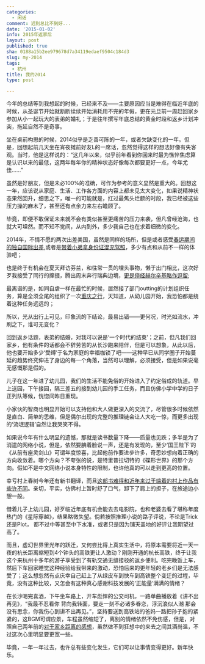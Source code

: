 ```yaml
---
categories:
  - 闲话
comment: 迟到总比不到好...
date: '2015-01-02'
info: 2015年返家后
layout: post
published: true
sha: 0188a15b2ee979678d7a34119edaef9504c184d3
slug: my-2014
tags:
  - 杭州
title: 我的2014
type: post

---
```



今年的总结等到我想起的时候，已经来不及——主要原因应当是难得在临近年底的时候，从圣诞节开始就断断续续开始消耗用不完的年假，更在元旦前一周赶回家乡参加从小一起玩大的表弟的婚礼；于是往年撰写年底总结的黄金时段和返乡计划冲突，拖延自然不是奇事。

坐在桌前构思的时候，2014似乎是乏善可陈的一年，或者欠缺变化的一年。但是，回想起前几天坐在宵夜摊前好友L的一席话，忽然觉得这样的想法好像有失客观。当时，他是这样说的：“这几年以来，似乎前年看到你回来时最为憔悴焦虑算是认识以来的最低，这两年每年你的精神状态好像每次都要更好一点，今年尤佳……”

虽然是好朋友，但是未必100%的准确，可作为参考的意义显然是重大的。回想这一年，应该说从家庭、生活、工作各方面的内容上都未见太大变化，如果说精神状态果然回升，细思之下，唯一的可能就是，扛过最焦头烂额的时段，我已经被这些压力操的麻木了，甚至还有点余力来左右瞻顾了。

毕竟，即便不敢保证未来就不会有类似甚至更痛苦的压力来袭，但凡曾经沧海，也就大可坦然。而不知不觉间，从内到外，多少我自己也在求着细微的变化。

2014年，不情不愿的两次出差美国，虽然是同样的场所，但是或者感受[春运期间的独自国际出差](http://mooninsky.net/trip-trial-things/),或者是[带着小弟拿身份证混充驾照](http://mooninsky.net/moonshine-037)，多少有点和从前不一样的体验吧；

也是终于有机会在夏天拜访芬兰，和往常一贯的埋头事物，懒于出门相比，这次好歹我接受了同行的撺掇，腾出周末奔行瑞典边境，[更是停经赫尔辛基略作逗留](http://mooninsky.net/trivial-points);

最离谱的是，如同自虐一样在最忙的时候，居然接了部门outting的计划组织任务，算是全须全尾的组织了一次[重庆之行](http://mooninsky.net/chongqin)，天知道，从幼儿园开始，我恐怕都是绕着这种任务远远的；

所以，光从出行上可见，印象流的下结论，最易出错——更何况，时光如流水，冲刷之下，谁可无变化？

回到返乡话题，表弟的结婚，对我可以说是‘一个时代的结束’；之前，但凡我们回家乡，他有条件的话都会不辞劳苦的从长沙跑来陪伴，但是可以想象，从此以后，他也要开始多少‘受缚’于名为家庭的幸福枷锁了吧——这种早已从同学圈子开始蔓延的趋势终究伸进了身边的每一个角落，当然可以理解，必须接受，但是如果说毫无感慨那是假的。

儿子在这一年进了幼儿园，我们的生活不能免俗的开始进入了约定俗成的轨道。早上送园，下午接园，隔三差五的接到幼儿园的手工任务，而且仿佛小学中学的日子正列队等候，恍惚间昨日重现。

小家伙的智商也明显开始可以支持他和大人做更深入的交流了，尽管很多时候依然是直白、简单的思维，但是偶尔出现的完整的推理链会让人大吃一惊，而更多出现的‘流氓逻辑’自然让我哭笑不得。

如果说今年有什么明显的遗憾，那就是读书数量下降——质量也见跌；多半是为了消遣的网络小说，但是，依然要腆着脸说一声，还是有发现的，至少’国王陛下’的《从前有座灵剑山》可谓年度惊喜，比起他前作要进步许多，奇思妙想向着正确的方向收敛着。哪个方向？不夸张的说，是特里普拉切特的《碟形世界》的那个方向。假如不是中文网络小说本身特性的限制，也许他真的可以走到更高的位置。

幸亏村上春树今年还有新书翻译，而且[这部书难得和近年来过于端着的村上作品有些许不同](http://mooninsky.net/duoqizuo-yu-xunlizhinian)。亲切，平实，仿佛村上暂时舒了口气，卸下了肩上的担子，在旅途边小憩一般。

借着儿子上幼儿园，好歹临近年底有机会能去去电影院，也和老婆去看了堪称年度热门的《星际穿越》，结果略微失望。倘若按照推理小说的路子评说，不论是Trick还是Plot， 都不过中等甚至中下水准，或者只是因为铺天盖地的好评让我期望过高了。

而且，虚幻世界里光年的跃迁，又何尝比得上真实生活中，将原本需要将近一天一夜的杭长距离缩短到4个钟头的高铁更让人激动？刚刚开通的杭长高铁，终于让我这个来杭州十多年的游子享受到了有轨交通无缝接驳的返乡便利。吃完晚饭上车，然后下车回家睡觉这种经验给我带来的激动，恐怕后来的更年轻的老乡们是无法感受了；这么想忽然有点庆幸自己赶上了从绿皮车到快车到高铁整个变迁的过程，毕竟，没有这种比较，又怎会有这种真心感谢科技发展的‘正能量’满满的情绪？

在长沙喝完喜酒，下午坐车路上，开车彪悍的公交司机，一路单曲播放着《讲不出再见》，“我最不忍看你 背向我转面，要走一刻不必诸多眷恋，浮沉浪似人潮 那会没有思念，你我伤心到讲不出再见。”，坚持要送到高铁站的爸妈一路把孙子抱的紧紧的，这BGM可谓应景，车程虽然缩短了，离别的情绪依然不免伤感，但是，对照自己两年前的[对于家乡距离的感想](http://mooninsky.net/going-home)，虽然做不到狂想中的来去之间其酒尚温，不过这次心里明显要更宽一些。

毕竟，一年一年过去，也许总有些变化发生，它们可以让事情变得更好。新年快乐。

